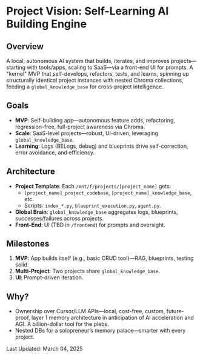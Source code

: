 # Project Vision: Self-Learning AI Building Engine

## Overview
A local, autonomous AI system that builds, iterates, and improves projects—starting with tools/apps, scaling to SaaS—via a front-end UI for prompts. A "kernel" MVP that self-develops, refactors, tests, and learns, spinning up structurally identical project instances with nested Chroma collections, feeding a `global_knowledge_base` for cross-project intelligence.

## Goals
- **MVP**: Self-building app—autonomous feature adds, refactoring, regression-free, full-project awareness via Chroma.
- **Scale**: SaaS-level projects—robust, UI-driven, leveraging `global_knowledge_base`.
- **Learning**: Logs (BELogs, debug) and blueprints drive self-correction, error avoidance, and efficiency.

## Architecture
- **Project Template**: Each `/mnt/f/projects/[project_name]` gets:
  - `[project_name]_project_codebase`, `[project_name]_knowledge_base`, etc.
  - Scripts: `index_*.py`, `blueprint_execution.py`, `agent.py`.
- **Global Brain**: `global_knowledge_base` aggregates logs, blueprints, successes/failures across projects.
- **Front-End**: UI (TBD in `/frontend`) for prompts and oversight.

## Milestones
1. **MVP**: App builds itself (e.g., basic CRUD tool)—RAG, blueprints, testing solid.
2. **Multi-Project**: Two projects share `global_knowledge_base`.
3. **UI**: Prompt-driven iteration.

## Why?
- Ownership over Cursor/LLM APIs—local, cost-free, custom, future-proof, layer 1 memory architecture in anticipation of AI acceleration and AGI. A billion-dollar tool for the plebs.
- Nested DBs for a solopreneur’s memory palace—smarter with every project.

Last Updated: March 04, 2025